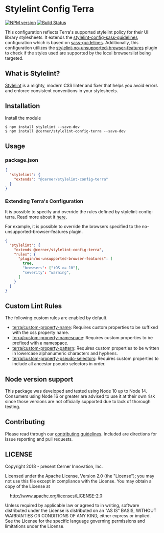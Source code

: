 # Stylelint Config Terra

[![NPM version](https://badgen.net/npm/v/stylelint-config-terra)](https://www.npmjs.org/package/@cerner/stylelint-config-terra)
[![Build Status](https://badgen.net/travis/cerner/terra-toolkit)](https://travis-ci.com/cerner/terra-toolkit)

This configuration reflects Terra's supported stylelint policy for their UI library stylesheets. It extends the  [stylelint-config-sass-guidelines](https://github.com/bjankord/stylelint-config-sass-guidelines) configuration which is based on [sass-guidelines](https://sass-guidelin.es/). Additionally, this configuration utilizes the [stylelint-no-unsupported-browser-features](https://github.com/ismay/stylelint-no-unsupported-browser-features) plugin to check if the styles used are supported by the local browserslist being targeted.

## What is Stylelint?

[Stylelint](https://stylelint.io/) is a mighty, modern CSS linter and fixer that helps you avoid errors and enforce consistent conventions in your stylesheets.

## Installation

Install the module

```shell
$ npm install stylelint --save-dev
$ npm install @cerner/stylelint-config-terra --save-dev
```

## Usage

### package.json

```json
{
  "stylelint": {
    "extends": "@cerner/stylelint-config-terra"
  }
}
```

### Extending Terra's Configuration

It is possible to specify and override the rules defined by stylelint-config-terra. Read more about it [here](https://stylelint.io/user-guide/configuration/#extends).

For example, it is possible to override the browsers specified to the no-unsupported-browser-features plugin.

```json
{
  "stylelint": {
    "extends @cerner/stylelint-config-terra",
    "rules": {
      "plugin/no-unsupported-browser-features": [
        true,
        "browsers": ["iOS >= 10"],
        "severity": "warning",
      ]
    }
  }
}
```

## Custom Lint Rules

The following custom rules are enabled by default.

* [terra/custom-property-name](https://github.com/cerner/terra-toolkit/blob/main/packages/stylelint-config-terra/src/rules/custom-property-name): Requires custom properties to be suffixed with the css property name.
* [terra/custom-property-namespace](https://github.com/cerner/terra-toolkit/blob/main/packages/stylelint-config-terra/src/rules/custom-property-namespace): Requires custom properties to be prefixed with a namespace.
* [terra/custom-property-pattern](https://github.com/cerner/terra-toolkit/blob/main/packages/stylelint-config-terra/src/rules/custom-property-pattern): Requires custom properties to be written in lowercase alphanumeric characters and hyphens.
* [terra/custom-property-pseudo-selectors](https://github.com/cerner/terra-toolkit/blob/main/packages/stylelint-config-terra/src/rules/custom-property-pseudo-selectors): Requires custom properties to include all ancestor pseudo selectors in order.

## Node version support

This package was developed and tested using Node 10 up to Node 14. Consumers using Node 16 or greater are advised to use it at their own risk since those versions are not officially supported due to lack of thorough testing.

## Contributing

Please read through our [contributing guidelines](CONTRIBUTING.md). Included are directions for issue reporting and pull requests.

## LICENSE

Copyright 2018 - present Cerner Innovation, Inc.

Licensed under the Apache License, Version 2.0 (the "License"); you may not use this file except in compliance with the License. You may obtain a copy of the License at

&nbsp;&nbsp;&nbsp;&nbsp;<http://www.apache.org/licenses/LICENSE-2.0>

Unless required by applicable law or agreed to in writing, software distributed under the License is distributed on an "AS IS" BASIS, WITHOUT WARRANTIES OR CONDITIONS OF ANY KIND, either express or implied. See the License for the specific language governing permissions and limitations under the License.
